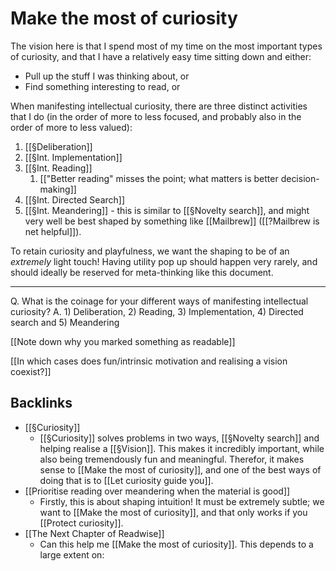 # Make the most of curiosity
The vision here is that I spend most of my time on the most important types of curiosity, and that I have a relatively easy time sitting down and either:
* Pull up the stuff I was thinking about, or
* Find something interesting to read, or

When manifesting intellectual curiosity, there are three distinct activities that I do (in the order of more to less focused, and probably also in the order of more to less valued):
1. [[§Deliberation]]
2. [[§Int. Implementation]]
3. [[§Int. Reading]]
	1. [["Better reading" misses the point; what matters is better decision-making]]
4. [[§Int. Directed Search]]
5. [[§Int. Meandering]] - this is similar to [[§Novelty search]], and might very well be best shaped by something like [[Mailbrew]] ([[?Mailbrew is net helpful]]).

To retain curiosity and playfulness, we want the shaping to be of an *extremely* light touch! Having utility pop up should happen very rarely, and should ideally be reserved for meta-thinking like this document.

---
Q. What is the coinage for your different ways of manifesting intellectual curiosity?
A. 1) Deliberation, 2) Reading, 3) Implementation, 4) Directed search and 5) Meandering

[[Note down why you marked something as readable]]

[[In which cases does fun/intrinsic motivation and realising a vision coexist?]]

## Backlinks
* [[§Curiosity]]
	* [[§Curiosity]] solves problems in two ways, [[§Novelty search]] and helping realise a [[§Vision]]. This makes it incredibly important, while also being tremendously fun and meaningful. Therefor, it makes sense to [[Make the most of curiosity]], and one of the best ways of doing that is to [[Let curiosity guide you]].
* [[Prioritise reading over meandering when the material is good]]
	* Firstly, this is about shaping intuition! It must be extremely subtle; we want to [[Make the most of curiosity]], and that only works if you [[Protect curiosity]]. 
* [[The Next Chapter of Readwise]]
	* Can this help me [[Make the most of curiosity]]. This depends to a large extent on:

<!-- #p0 -->

<!-- {BearID:D072316C-F57E-47DC-B99C-BE829AD30500-2764-0000051AFC5D6E04} -->
